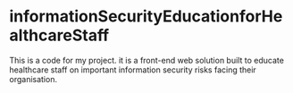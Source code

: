 # informationSecurityEducationforHealthcareStaff
This is a code for my project. it is a front-end web solution built to educate healthcare staff on important information security risks facing their organisation.
